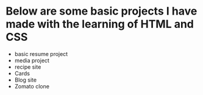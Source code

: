 # Below are some basic projects I have made with the learning of HTML and CSS
- basic resume project
- media project
- recipe site
- Cards 
- Blog site
- Zomato clone